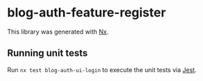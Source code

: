 # blog-auth-feature-register

This library was generated with [Nx](https://nx.dev).

## Running unit tests

Run `nx test blog-auth-ui-login` to execute the unit tests via [Jest](https://jestjs.io).
